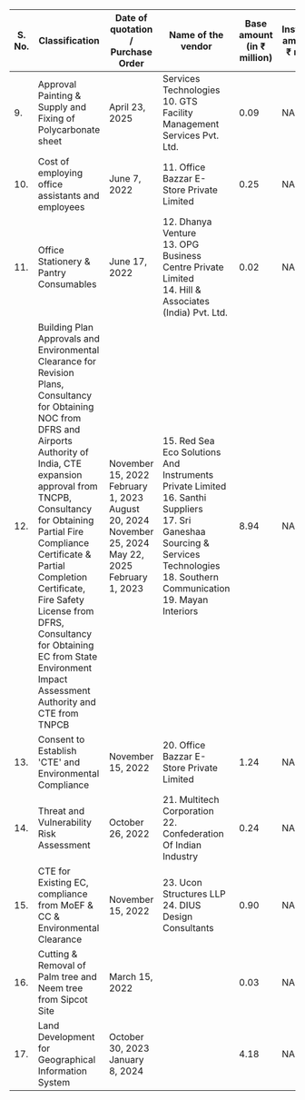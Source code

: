 <table><thead><tr><th>S. No.</th><th>Classification</th><th>Date of quotation / Purchase Order</th><th>Name of the vendor</th><th>Base amount (in ₹ million)</th><th>Installation amount (in ₹ million)</th><th>Tax Amount (in ₹ million)</th><th>Total amount (in ₹ million)</th><th>Expiry date</th></tr></thead><tbody><tr><td>9.</td><td>Approval<br/>Painting & Supply and Fixing of Polycarbonate sheet</td><td>April 23, 2025</td><td>Services Technologies<br/>10. GTS Facility Management Services Pvt. Ltd.</td><td>0.09</td><td>NA</td><td>0.02</td><td>0.11</td><td>Valid until cancelled</td></tr><tr><td>10.</td><td>Cost of employing office assistants and employees</td><td>June 7, 2022</td><td>11. Office Bazzar E- Store Private Limited</td><td>0.25</td><td>NA</td><td>0.05</td><td>0.30</td><td>Valid until cancelled</td></tr><tr><td>11.</td><td>Office Stationery & Pantry Consumables</td><td>June 17, 2022</td><td>12. Dhanya Venture<br/>13. OPG Business Centre Private Limited<br/>14. Hill & Associates (India) Pvt. Ltd.</td><td>0.02</td><td>NA</td><td>0.01</td><td>0.03</td><td>Valid until cancelled</td></tr><tr><td>12.</td><td>Building Plan Approvals and Environmental Clearance for Revision Plans, Consultancy for Obtaining NOC from DFRS and Airports Authority of India, CTE expansion approval from TNCPB, Consultancy for Obtaining Partial Fire Compliance Certificate & Partial Completion Certificate, Fire Safety License from DFRS, Consultancy for Obtaining EC from State Environment Impact Assessment Authority and CTE from TNPCB</td><td>November 15, 2022<br/>February 1, 2023<br/>August 20, 2024<br/>November 25, 2024<br/>May 22, 2025<br/>February 1, 2023</td><td>15. Red Sea Eco Solutions And Instruments Private Limited<br/>16. Santhi Suppliers<br/>17. Sri Ganeshaa Sourcing & Services Technologies<br/>18. Southern Communication<br/>19. Mayan Interiors</td><td>8.94</td><td>NA</td><td>1.61</td><td>10.55</td><td>Valid until cancelled</td></tr><tr><td>13.</td><td>Consent to Establish 'CTE' and Environmental Compliance</td><td>November 15, 2022</td><td>20. Office Bazzar E- Store Private Limited</td><td>1.24</td><td>NA</td><td>0.22</td><td>1.46</td><td>Valid until cancelled</td></tr><tr><td>14.</td><td>Threat and Vulnerability Risk Assessment</td><td>October 26, 2022</td><td>21. Multitech Corporation<br/>22. Confederation Of Indian Industry</td><td>0.24</td><td>NA</td><td>0.04</td><td>0.28</td><td>Valid until cancelled</td></tr><tr><td>15.</td><td>CTE for Existing EC, compliance from MoEF & CC & Environmental Clearance</td><td>November 15, 2022</td><td>23. Ucon Structures LLP<br/>24. DIUS Design Consultants</td><td>0.90</td><td>NA</td><td>0.16</td><td>1.06</td><td>Valid until cancelled</td></tr><tr><td>16.</td><td>Cutting & Removal of Palm tree and Neem tree from Sipcot Site</td><td>March 15, 2022</td><td></td><td>0.03</td><td>NA</td><td>0.01</td><td>0.04</td><td>Valid until cancelled</td></tr><tr><td>17.</td><td>Land Development for Geographical Information System</td><td>October 30, 2023<br/>January 8, 2024</td><td></td><td>4.18</td><td>NA</td><td>0.76</td><td>4.94</td><td>Valid until cancelled</td></tr></tbody></table>